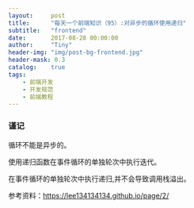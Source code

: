 ```yaml
---
layout:     post
title:      "每天一个前端知识（95）:对异步的循环使用递归"
subtitle:   "frontend"
date:       2017-08-28 00:00:00
author:     "Tiny"
header-img: "img/post-bg-frontend.jpg"
header-mask: 0.3
catalog:    true
tags:
    - 前端开发
    - 开发规范
    - 前端教程
---
```


### 谨记

循环不能是异步的。

使用递归函数在事件循环的单独轮次中执行迭代。

在事件循环的单独轮次中执行递归,并不会导致调用栈溢出。

参考资料：https://lee134134134.github.io/page/2/



